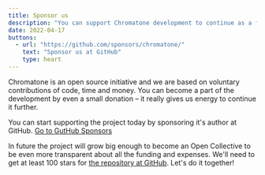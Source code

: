 ```yaml
---
title: Sponsor us
description: "You can support Chromatone development to continue as a free and open source ecosytem of visual music"
date: 2022-04-17
buttons:
  - url: "https://github.com/sponsors/chromatone/"
    text: "Sponsor us at GitHub"
    type: heart
---
```



Chromatone is an open source initiative and we are based on voluntary contributions of code, time and money. You can become a part of the development by even a small donation – it really gives us energy to continue it further.

You can start supporting the project today by sponsoring it's author at GitHub. [Go to GutHub Sponsors](https://github.com/sponsors/chromatone/)

In future the project will grow big enough to become an Open Collective to be even more transparent about all the funding and expenses. We'll need to get at least 100 stars for [the repository at GitHub](https://github.com/chromatone/chromatone.center). Let's do it together!
